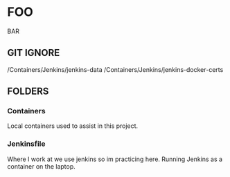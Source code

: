 # FOO

BAR

## GIT IGNORE

/Containers/Jenkins/jenkins-data
/Containers/Jenkins/jenkins-docker-certs

## FOLDERS

### Containers

Local containers used to assist in this project.

### Jenkinsfile

Where I work at we use jenkins so im practicing here. Running Jenkins as a container on the laptop.
